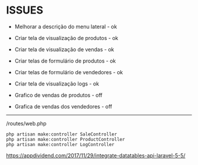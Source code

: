 # ISSUES

- Melhorar a descrição do menu lateral - ok

- Criar tela de visualização de produtos - ok
- Criar tela de visualização de vendas - ok

- Criar telas de formulário de produtos - ok
- Criar telas de formulário de vendedores - ok

- Criar tela de visualização logs - ok

- Grafico de vendas de produtos  - off
- Grafica de vendas dos vendedores - off

<hr>

<!-- ROUTES -->
/routes/web.php

```
php artisan make:controller SaleController
php artisan make:controller ProductController
php artisan make:controller LogController
```
<!-- ROUTES -->

https://appdividend.com/2017/11/29/integrate-datatables-api-laravel-5-5/
